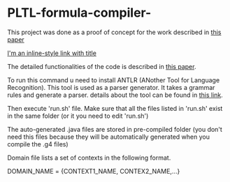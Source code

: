 # PLTL-formula-compiler-

This project was done as a proof of concept for the work described in [this paper](https://hal.inria.fr/hal-00916882)

[I'm an inline-style link with title](https://www.google.com "Google's Homepage")

The detailed functionalities of the code is described in [this paper](https://www.dropbox.com/s/rg0jhyeya67req8/report.pdf?dl=0).

To run this command u need to install ANTLR (ANother Tool for Language Recognition). This tool is used as a parser generator. It takes a grammar rules and generate a parser. details about the tool can be found in [this link](http://www.antlr.org/).

Then execute 'run.sh' file. Make sure that all the files listed in 'run.sh' exist in the same folder (or it you need to edit 'run.sh')

The auto-generated .java files are stored in pre-compiled folder (you don't need this files because they will be automatically generated when you compile the .g4 files)

Domain file lists a set of contexts in the following format.

DOMAIN_NAME = {CONTEXT1_NAME, CONTEX2_NAME,...}

